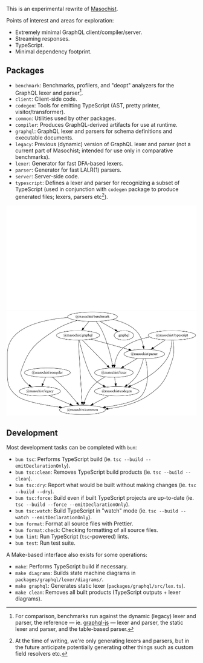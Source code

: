 This is an experimental rewrite of [Masochist](https://github.com/wincent/masochist).

Points of interest and areas for exploration:

- Extremely minimal GraphQL client/compiler/server.
- Streaming responses.
- TypeScript.
- Minimal dependency footprint.

## Packages

- `benchmark`: Benchmarks, profilers, and "deopt" analyzers for the GraphQL lexer and parser[^benchmark].
- `client`: Client-side code.
- `codegen`: Tools for emitting TypeScript (AST, pretty printer, visitor/transformer).
- `common`: Utilities used by other packages.
- `compiler`: Produces GraphQL-derived artifacts for use at runtime.
- `graphql`: GraphQL lexer and parsers for schema definitions and executable documents.
- `legacy`: Previous (dynamic) version of GraphQL lexer and parser (not a current part of Masochist; intended for use only in comparative benchmarks).
- `lexer`: Generator for fast DFA-based lexers.
- `parser`: Generator for fast LALR(1) parsers.
- `server`: Server-side code.
- `typescript`: Defines a lexer and parser for recognizing a subset of TypeScript (used in conjunction with `codegen` package to produce generated files; lexers, parsers etc[^etc]).

[^benchmark]: For comparison, benchmarks run against the dynamic (legacy) lexer and parser, the reference — ie. [graphql-js](https://github.com/graphql/graphql-js) — lexer and parser, the static lexer and parser, and the table-based parser.
[^etc]: At the time of writing, we're only generating lexers and parsers, but in the future anticipate potentially generating other things such as custom field resolvers etc.

![Dependency graph](./docs/packages-dark.png#gh-dark-mode-only)
![Dependency graph](./docs/packages-light.png#gh-light-mode-only)

## Development

Most development tasks can be completed with `bun`:

- `bun tsc`: Performs TypeScript build (ie. `tsc --build --emitDeclarationOnly`).
- `bun tsc:clean`: Removes TypeScript build products (ie. `tsc --build --clean`).
- `bun tsc:dry`: Report what would be built without making changes (ie. `tsc --build --dry`).
- `bun tsc:force`: Build even if built TypeScript projects are up-to-date (ie. `tsc --build --force --emitDeclarationOnly`).
- `bun tsc:watch`: Build TypeScript in "watch" mode (ie. `tsc --build --watch --emitDeclarationOnly`).
- `bun format`: Format all source files with Prettier.
- `bun format:check`: Checking formatting of all source files.
- `bun lint`: Run TypeScript (`tsc`-powered) lints.
- `bun test`: Run test suite.

[^once]: Needed only once per checkout.

A Make-based interface also exists for some operations:

- `make`: Performs TypeScript build if necessary.
- `make diagrams`: Builds state machine diagrams in `packages/graphql/lexer/diagrams/`.
- `make graphql`: Generates static lexer (`packages/graphql/src/lex.ts`).
- `make clean`: Removes all built products (TypeScript outputs + lexer diagrams).
